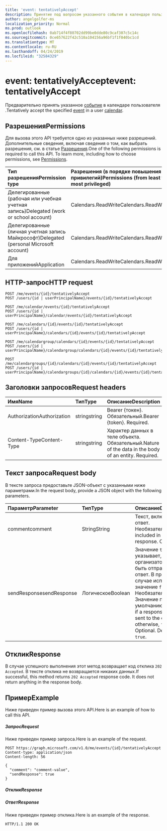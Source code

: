 ```yaml
---
title: 'event: tentativelyAccept'
description: Принятие под вопросом указанного события в календаре пользователя.
author: angelgolfer-ms
localization_priority: Normal
ms.prod: outlook
ms.openlocfilehash: 0ab714f4f80702dd99be0dde80c9caf307c5c14c
ms.sourcegitcommit: 0ce657622f42c510a104156a96bf1f1f040bc1cd
ms.translationtype: MT
ms.contentlocale: ru-RU
ms.lasthandoff: 04/24/2019
ms.locfileid: "32584329"
---
```

# <a name="event-tentativelyaccept"></a><span data-ttu-id="4a27a-103">event: tentativelyAccept</span><span class="sxs-lookup"><span data-stu-id="4a27a-103">event: tentativelyAccept</span></span>

<span data-ttu-id="4a27a-104">Предварительно принять указанное [событие](../resources/event.md) в календаре пользователя [](../resources/calendar.md).</span><span class="sxs-lookup"><span data-stu-id="4a27a-104">Tentatively accept the specified [event](../resources/event.md) in a user [calendar](../resources/calendar.md).</span></span>

## <a name="permissions"></a><span data-ttu-id="4a27a-105">Разрешения</span><span class="sxs-lookup"><span data-stu-id="4a27a-105">Permissions</span></span>
<span data-ttu-id="4a27a-p101">Для вызова этого API требуется одно из указанных ниже разрешений. Дополнительные сведения, включая сведения о том, как выбрать разрешения, см. в статье [Разрешения](/graph/permissions-reference).</span><span class="sxs-lookup"><span data-stu-id="4a27a-p101">One of the following permissions is required to call this API. To learn more, including how to choose permissions, see [Permissions](/graph/permissions-reference).</span></span>

|<span data-ttu-id="4a27a-108">Тип разрешения</span><span class="sxs-lookup"><span data-stu-id="4a27a-108">Permission type</span></span>      | <span data-ttu-id="4a27a-109">Разрешения (в порядке повышения привилегий)</span><span class="sxs-lookup"><span data-stu-id="4a27a-109">Permissions (from least to most privileged)</span></span>              |
|:--------------------|:---------------------------------------------------------|
|<span data-ttu-id="4a27a-110">Делегированные (рабочая или учебная учетная запись)</span><span class="sxs-lookup"><span data-stu-id="4a27a-110">Delegated (work or school account)</span></span> | <span data-ttu-id="4a27a-111">Calendars.ReadWrite</span><span class="sxs-lookup"><span data-stu-id="4a27a-111">Calendars.ReadWrite</span></span>    |
|<span data-ttu-id="4a27a-112">Делегированные (личная учетная запись Майкрософт)</span><span class="sxs-lookup"><span data-stu-id="4a27a-112">Delegated (personal Microsoft account)</span></span> | <span data-ttu-id="4a27a-113">Calendars.ReadWrite</span><span class="sxs-lookup"><span data-stu-id="4a27a-113">Calendars.ReadWrite</span></span>    |
|<span data-ttu-id="4a27a-114">Для приложений</span><span class="sxs-lookup"><span data-stu-id="4a27a-114">Application</span></span> | <span data-ttu-id="4a27a-115">Calendars.ReadWrite</span><span class="sxs-lookup"><span data-stu-id="4a27a-115">Calendars.ReadWrite</span></span> |

## <a name="http-request"></a><span data-ttu-id="4a27a-116">HTTP-запрос</span><span class="sxs-lookup"><span data-stu-id="4a27a-116">HTTP request</span></span>
<!-- { "blockType": "ignored" } -->
```http
POST /me/events/{id}/tentativelyAccept
POST /users/{id | userPrincipalName}/events/{id}/tentativelyAccept

POST /me/calendar/events/{id}/tentativelyAccept
POST /users/{id | userPrincipalName}/calendar/events/{id}/tentativelyAccept

POST /me/calendars/{id}/events/{id}/tentativelyAccept
POST /users/{id | userPrincipalName}/calendars/{id}/events/{id}/tentativelyAccept

POST /me/calendargroup/calendars/{id}/events/{id}/tentativelyAccept
POST /users/{id | userPrincipalName}/calendargroup/calendars/{id}/events/{id}/tentativelyAccept

POST /me/calendargroups/{id}/calendars/{id}/events/{id}/tentativelyAccept
POST /users/{id | userPrincipalName}/calendargroups/{id}/calendars/{id}/events/{id}/tentativelyAccept
```
## <a name="request-headers"></a><span data-ttu-id="4a27a-117">Заголовки запросов</span><span class="sxs-lookup"><span data-stu-id="4a27a-117">Request headers</span></span>
| <span data-ttu-id="4a27a-118">Имя</span><span class="sxs-lookup"><span data-stu-id="4a27a-118">Name</span></span>       | <span data-ttu-id="4a27a-119">Тип</span><span class="sxs-lookup"><span data-stu-id="4a27a-119">Type</span></span> | <span data-ttu-id="4a27a-120">Описание</span><span class="sxs-lookup"><span data-stu-id="4a27a-120">Description</span></span>|
|:---------------|:--------|:----------|
| <span data-ttu-id="4a27a-121">Authorization</span><span class="sxs-lookup"><span data-stu-id="4a27a-121">Authorization</span></span>  | <span data-ttu-id="4a27a-122">string</span><span class="sxs-lookup"><span data-stu-id="4a27a-122">string</span></span>  | <span data-ttu-id="4a27a-p102">Bearer {токен}. Обязательный.</span><span class="sxs-lookup"><span data-stu-id="4a27a-p102">Bearer {token}. Required.</span></span> |
| <span data-ttu-id="4a27a-125">Content-Type</span><span class="sxs-lookup"><span data-stu-id="4a27a-125">Content-Type</span></span> | <span data-ttu-id="4a27a-126">string</span><span class="sxs-lookup"><span data-stu-id="4a27a-126">string</span></span>  | <span data-ttu-id="4a27a-p103">Характер данных в теле объекта. Обязательный.</span><span class="sxs-lookup"><span data-stu-id="4a27a-p103">Nature of the data in the body of an entity. Required.</span></span> |

## <a name="request-body"></a><span data-ttu-id="4a27a-129">Текст запроса</span><span class="sxs-lookup"><span data-stu-id="4a27a-129">Request body</span></span>
<span data-ttu-id="4a27a-130">В тексте запроса предоставьте JSON-объект с указанными ниже параметрами.</span><span class="sxs-lookup"><span data-stu-id="4a27a-130">In the request body, provide a JSON object with the following parameters.</span></span>

| <span data-ttu-id="4a27a-131">Параметр</span><span class="sxs-lookup"><span data-stu-id="4a27a-131">Parameter</span></span>    | <span data-ttu-id="4a27a-132">Тип</span><span class="sxs-lookup"><span data-stu-id="4a27a-132">Type</span></span>   |<span data-ttu-id="4a27a-133">Описание</span><span class="sxs-lookup"><span data-stu-id="4a27a-133">Description</span></span>|
|:---------------|:--------|:----------|
|<span data-ttu-id="4a27a-134">comment</span><span class="sxs-lookup"><span data-stu-id="4a27a-134">comment</span></span>|<span data-ttu-id="4a27a-135">String</span><span class="sxs-lookup"><span data-stu-id="4a27a-135">String</span></span>|<span data-ttu-id="4a27a-p104">Текст, включенный в ответ. Необязательный.</span><span class="sxs-lookup"><span data-stu-id="4a27a-p104">Text included in the response. Optional.</span></span>|
|<span data-ttu-id="4a27a-138">sendResponse</span><span class="sxs-lookup"><span data-stu-id="4a27a-138">sendResponse</span></span>|<span data-ttu-id="4a27a-139">Логическое</span><span class="sxs-lookup"><span data-stu-id="4a27a-139">Boolean</span></span>|<span data-ttu-id="4a27a-p105">Значение `true` указывает, что организатору должен быть отправлен ответ. В противном случае используется значение `false`. Необязательный. Значение по умолчанию: `true`.</span><span class="sxs-lookup"><span data-stu-id="4a27a-p105">`true` if a response is to be sent to the organizer; otherwise, `false`. Optional. Default is `true`.</span></span>|

## <a name="response"></a><span data-ttu-id="4a27a-143">Отклик</span><span class="sxs-lookup"><span data-stu-id="4a27a-143">Response</span></span>

<span data-ttu-id="4a27a-p106">В случае успешного выполнения этот метод возвращает код отклика `202 Accepted`. В тексте отклика не возвращается никаких данных.</span><span class="sxs-lookup"><span data-stu-id="4a27a-p106">If successful, this method returns `202 Accepted` response code. It does not return anything in the response body.</span></span>

## <a name="example"></a><span data-ttu-id="4a27a-146">Пример</span><span class="sxs-lookup"><span data-stu-id="4a27a-146">Example</span></span>
<span data-ttu-id="4a27a-147">Ниже приведен пример вызова этого API.</span><span class="sxs-lookup"><span data-stu-id="4a27a-147">Here is an example of how to call this API.</span></span>
##### <a name="request"></a><span data-ttu-id="4a27a-148">Запрос</span><span class="sxs-lookup"><span data-stu-id="4a27a-148">Request</span></span>
<span data-ttu-id="4a27a-149">Ниже приведен пример запроса.</span><span class="sxs-lookup"><span data-stu-id="4a27a-149">Here is an example of the request.</span></span>
<!-- {
  "blockType": "request",
  "name": "event_tentativelyaccept"
}-->
```http
POST https://graph.microsoft.com/v1.0/me/events/{id}/tentativelyAccept
Content-type: application/json
Content-length: 56

{
  "comment": "comment-value",
  "sendResponse": true
}
```

##### <a name="response"></a><span data-ttu-id="4a27a-150">Отклик</span><span class="sxs-lookup"><span data-stu-id="4a27a-150">Response</span></span>
##### <a name="response"></a><span data-ttu-id="4a27a-151">Ответ</span><span class="sxs-lookup"><span data-stu-id="4a27a-151">Response</span></span>
<span data-ttu-id="4a27a-152">Ниже приведен пример отклика.</span><span class="sxs-lookup"><span data-stu-id="4a27a-152">Here is an example of the response.</span></span>
<!-- {
  "blockType": "response",
  "truncated": true
} -->
```http
HTTP/1.1 200 OK
```

<!-- uuid: 8fcb5dbc-d5aa-4681-8e31-b001d5168d79
2015-10-25 14:57:30 UTC -->
<!-- {
  "type": "#page.annotation",
  "description": "event: tentativelyAccept",
  "keywords": "",
  "section": "documentation",
  "tocPath": ""
}-->
